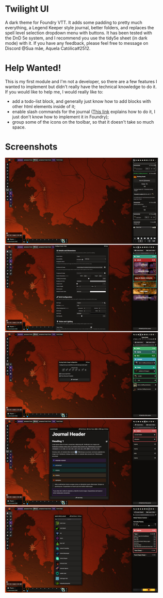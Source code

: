 # Twilight UI
A dark theme for Foundry VTT. It adds some padding to pretty much everything, a Legend Keeper style journal, better folders, and replaces the spell level selection dropdown menu with buttons. It has been tested with the DnD 5e system, and I recommend you use the tidy5e sheet (in dark mode) with it. If you have any feedback, please feel free to message on Discord @Sua mãe, Aquela Católica#2512.

# Help Wanted!
This is my first module and I'm not a developer, so there are a few features I wanted to implement but didn't really have the technical knowledge to do it. If you would like to help me, I would really like to:

- add a todo-list block, and generally just know how to add blocks with other html elements inside of it;
- enable slash commands for the journal ([This link](https://www.tiny.cloud/blog/slash-commands-rich-text-editor/) explains how to do it, I just don't know how to implement it in Foundry);
- group some of the icons on the toolbar, so that it doesn't take so much space.


# Screenshots

![](./screenshots/001.jpg)
![](./screenshots/002.jpg)
![](./screenshots/003.jpg)
![](./screenshots/004.jpg)
![](./screenshots/005.jpg)